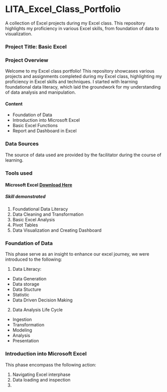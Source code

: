 # LITA_Excel_Class_Portfolio
A collection of Excel projects during my Excel class. This repository highlights my proficiency in various Excel skills, from foundation of data to visualization.

### Project Title: Basic Excel

### Project Overview
Welcome to my Excel class portfolio! This repository showcases various projects and assignments completed during my Excel class, highlighting my proficiency in Excel skills and techniques. I started with learning foundational data literacy, which laid the groundwork for my understanding of data analysis and manipulation.
#### Content
- Foundation of Data
- Introduction into Microsoft Excel
- Basic Excel Functions
- Report and Dashboard in Excel

### Data Sources
The source of data used are provided by the facilitator during the course of learning.

### Tools used
#### Microsoft Excel [Download Here](https://www.microsoft.com)
##### Skill demonstrated
  1. Foundational Data Literacy
  2. Data Cleaning and Transformation
  3. Basic Excel Analysis
  4. Pivot Tables
  5. Data Visualization and Creating Dashboard

### Foundation of Data
This phase serve as an insight to enhance our excel journey, we were introduced to the following:
 1. Data Literacy:
   - Data Generation
   - Data storage
   - Data Stucture
   - Statistic 
   - Data Driven Decision Making
 2. Data Analysis Life Cycle
   - Ingestion
   - Transformation
   - Modeling
   - Analysis
   - Presentation
  
### Introduction into Microsoft Excel
This phase encompass the following action:
1. Navigating Excel interphase
2. Data loading and inspection
3. 
